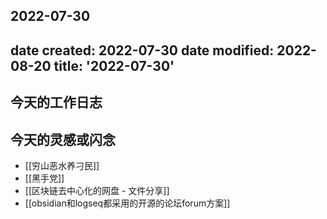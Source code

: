 2022-07-30
---
date created: 2022-07-30
date modified: 2022-08-20
title: '2022-07-30'
---

## 今天的工作日志

## 今天的灵感或闪念

- [[穷山恶水养刁民]]
- [[黑手党]]
- [[区块链去中心化的网盘 - 文件分享]]
- [[obsidian和logseq都采用的开源的论坛forum方案]]
